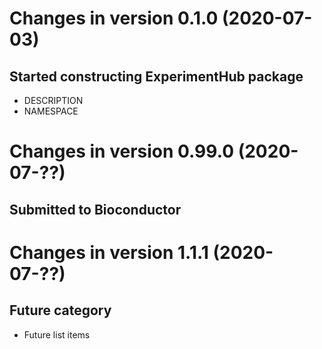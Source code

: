 # Changes in version 0.1.0 (2020-07-03)
## Started constructing ExperimentHub package
  * DESCRIPTION
  * NAMESPACE

# Changes in version 0.99.0 (2020-07-??)
## Submitted to Bioconductor

# Changes in version 1.1.1 (2020-07-??)
## Future category
  * Future list items
